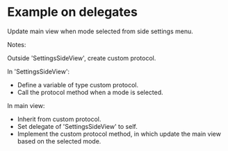 # Example on delegates

Update main view when mode selected from side settings menu.

Notes:

Outside 'SettingsSideView', create custom protocol.

In 'SettingsSideView':
- Define a variable of type custom protocol.
- Call the protocol method when a mode is selected.

In main view:
- Inherit from custom protocol.
- Set delegate of 'SettingsSideView' to self.
- Implement the custom protocol method, in which update the main view based on the selected mode.
